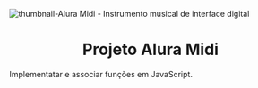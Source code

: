 ![thumbnail-Alura Midi - Instrumento musical de interface digital](https://user-images.githubusercontent.com/104110519/184406770-b31eca4f-2da3-4906-8b37-905ddb0370c0.png)

<h1 align="center"> Projeto Alura Midi </h1>
<div>
  <p>
  Implementatar e associar funções em JavaScript.
  </p>
</div>
